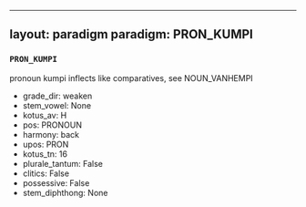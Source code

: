 
---
layout: paradigm
paradigm: PRON_KUMPI
---
### ` PRON_KUMPI `

pronoun kumpi inflects like comparatives, see NOUN_VANHEMPI
* grade_dir: weaken
* stem_vowel: None
* kotus_av: H
* pos: PRONOUN
* harmony: back
* upos: PRON
* kotus_tn: 16
* plurale_tantum: False
* clitics: False
* possessive: False
* stem_diphthong: None
